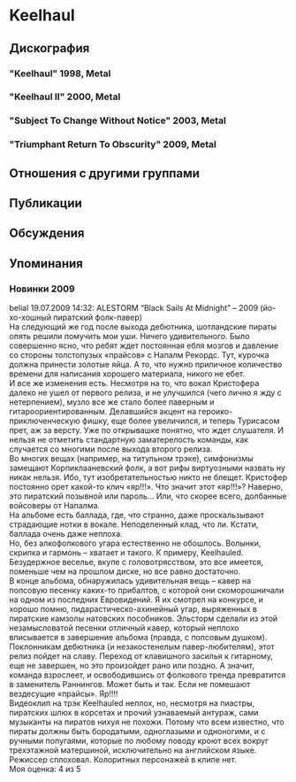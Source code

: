 # Keelhaul



## Дискография

### "Keelhaul" 1998, Metal



### "Keelhaul II" 2000, Metal



### "Subject To Change Without Notice" 2003, Metal



### "Triumphant Return To Obscurity" 2009, Metal




## Отношения с другими группами


## Публикации


## Обсуждения


## Упоминания

### Новинки 2009

belial 19.07.2009 14:32:
ALESTORM “Black Sails At Midnight” – 2009 (йо-хо-хошный пиратский фолк-павер)<BR>На следующий же год после выхода дебютника, шотландские пираты опять решили помучить мои уши. Ничего удивительного. Было совершенно ясно, что ребят ждет постоянная ебля мозгов и давление со стороны толстопузых «прайсов» с Напалм Рекордс. Тут, курочка должна принести золотые яйца. А то, что нужно приличное количество времени для написания хорошего материала, никого не ебет.  <BR>И все же изменения есть. Несмотря на то, что вокал Кристофера далеко не ушел от первого релиза, и не улучшился (чего лично я жду с нетерпением), музло все же стало более паверным и гитароориентированным. Делавшийся акцент на героико-приключенческую фишку, еще более увеличился, и теперь Турисасом прет, аж за версту. Уже по открывашке понятно, что ждет слушателя. И нельзя не отметить стандартную заматерелость команды, как случается со многими после выхода второго релиза.<BR>Во многих вещах (например, на титульном трэке), симфонизмы замещают Корпиклааневский фолк, а вот рифы виртуозными назвать ну никак нельзя. Ибо, тут изобретательностью никто не блещет. Кристофер постоянно орет какой-то клич «яр!!!». Что значит этот «яр!!!»? Наверно, это пиратский позывной или пароль… Или, что скорее всего, долбанные войсоверы от Напалма.<BR>На альбоме есть баллада, где, что странно, даже проскальзывают страдающие нотки в вокале. Неподеленный клад, что ли. Кстати, баллада очень даже неплоха.<BR>Но, без алкофолкового угара естественно не обошлось. Волынки, скрипка и гармонь – хватает и такого. К примеру, Keelhauled. Безудержное веселье, вкупе с головотрясством, это все имеется, поменьше чем на прошлом диске, но все равно достаточно. <BR>В конце альбома, обнаружилась удивительная вещь – кавер на попсовую песенку каких-то прибалтов, с которой они скоморошничали на одном из последних Евровидений. Я их смотрел на конкурсе, и хорошо помню, пидарастическо-ахинейный угар, выряженных в пиратские камзолы натовских пособников. Эльсторм сделали из этой незамысловатой песенки отличный кавер, который неплохо вписывается в завершение альбома (правда, с попсовым душком). <BR>Поклонникам дебютника (и незакостенелым павер-любителям), этот релиз пойдет на славу. Переход от клавишного засилья к гитарному, еще не завершен, но это произойдет рано или поздно. А значит, команда взрослеет, и освободившись от фолкового тренда превратится в заменитель Раннингов. Может быть и так. Если не помешают вездесущие «прайсы». Яр!!!!<BR>Видеоклип на трэк Keelhauled неплох, но, несмотря на пиастры, пиратских шлюх в корсетах и прочий узнаваемый антураж, сами музыканты на пиратов нихуя не похожи. Потому что всем известно, что пираты должны быть бородатыми, одноглазыми и одноногими, и с ручными попугаями, которые по любому поводу кроют всех вокруг трехэтажной матершиной, исключительно на английском языке. Режиссер сплоховал. Колоритных персонажей в клипе нет. <BR>Моя оценка: 4 из 5 <BR><BR>


